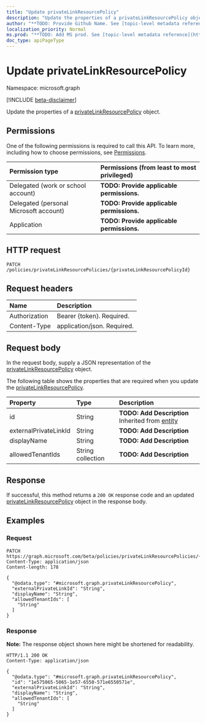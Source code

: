 ```yaml
---
title: "Update privateLinkResourcePolicy"
description: "Update the properties of a privateLinkResourcePolicy object."
author: "**TODO: Provide Github Name. See [topic-level metadata reference](https://msgo.azurewebsites.net/add/document/guidelines/metadata.html#topic-level-metadata)**"
localization_priority: Normal
ms.prod: "**TODO: Add MS prod. See [topic-level metadata reference](https://msgo.azurewebsites.net/add/document/guidelines/metadata.html#topic-level-metadata)**"
doc_type: apiPageType
---
```


# Update privateLinkResourcePolicy
Namespace: microsoft.graph

[!INCLUDE [beta-disclaimer](../../includes/beta-disclaimer.md)]

Update the properties of a [privateLinkResourcePolicy](../resources/privatelinkresourcepolicy.md) object.

## Permissions
One of the following permissions is required to call this API. To learn more, including how to choose permissions, see [Permissions](/graph/permissions-reference).

|Permission type|Permissions (from least to most privileged)|
|:---|:---|
|Delegated (work or school account)|**TODO: Provide applicable permissions.**|
|Delegated (personal Microsoft account)|**TODO: Provide applicable permissions.**|
|Application|**TODO: Provide applicable permissions.**|

## HTTP request

<!-- {
  "blockType": "ignored"
}
-->
``` http
PATCH /policies/privateLinkResourcePolicies/{privateLinkResourcePolicyId}
```

## Request headers
|Name|Description|
|:---|:---|
|Authorization|Bearer {token}. Required.|
|Content-Type|application/json. Required.|

## Request body
In the request body, supply a JSON representation of the [privateLinkResourcePolicy](../resources/privatelinkresourcepolicy.md) object.

The following table shows the properties that are required when you update the [privateLinkResourcePolicy](../resources/privatelinkresourcepolicy.md).

|Property|Type|Description|
|:---|:---|:---|
|id|String|**TODO: Add Description** Inherited from [entity](../resources/entity.md)|
|externalPrivateLinkId|String|**TODO: Add Description**|
|displayName|String|**TODO: Add Description**|
|allowedTenantIds|String collection|**TODO: Add Description**|



## Response

If successful, this method returns a `200 OK` response code and an updated [privateLinkResourcePolicy](../resources/privatelinkresourcepolicy.md) object in the response body.

## Examples

### Request
<!-- {
  "blockType": "request",
  "name": "update_privatelinkresourcepolicy"
}
-->
``` http
PATCH https://graph.microsoft.com/beta/policies/privateLinkResourcePolicies/{privateLinkResourcePolicyId}
Content-Type: application/json
Content-length: 178

{
  "@odata.type": "#microsoft.graph.privateLinkResourcePolicy",
  "externalPrivateLinkId": "String",
  "displayName": "String",
  "allowedTenantIds": [
    "String"
  ]
}
```


### Response
**Note:** The response object shown here might be shortened for readability.
<!-- {
  "blockType": "response",
  "truncated": true
}
-->
``` http
HTTP/1.1 200 OK
Content-Type: application/json

{
  "@odata.type": "#microsoft.graph.privateLinkResourcePolicy",
  "id": "1e575065-5065-1e57-6550-571e6550571e",
  "externalPrivateLinkId": "String",
  "displayName": "String",
  "allowedTenantIds": [
    "String"
  ]
}
```

